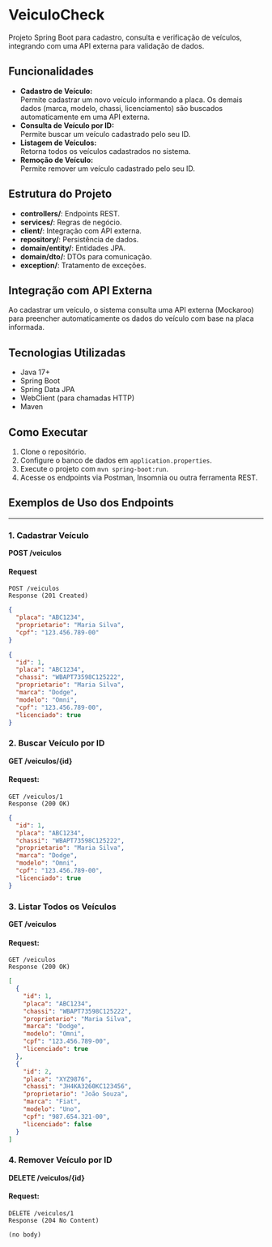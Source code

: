 # VeiculoCheck

Projeto Spring Boot para cadastro, consulta e verificação de veículos, integrando com uma API externa para validação de dados.

## Funcionalidades

- **Cadastro de Veículo:**  
  Permite cadastrar um novo veículo informando a placa. Os demais dados (marca, modelo, chassi, licenciamento) são buscados automaticamente em uma API externa.
- **Consulta de Veículo por ID:**  
  Permite buscar um veículo cadastrado pelo seu ID.
- **Listagem de Veículos:**  
  Retorna todos os veículos cadastrados no sistema.
- **Remoção de Veículo:**  
  Permite remover um veículo cadastrado pelo seu ID.

## Estrutura do Projeto

- **controllers/**: Endpoints REST.
- **services/**: Regras de negócio.
- **client/**: Integração com API externa.
- **repository/**: Persistência de dados.
- **domain/entity/**: Entidades JPA.
- **domain/dto/**: DTOs para comunicação.
- **exception/**: Tratamento de exceções.

## Integração com API Externa

Ao cadastrar um veículo, o sistema consulta uma API externa (Mockaroo) para preencher automaticamente os dados do veículo com base na placa informada.

## Tecnologias Utilizadas

- Java 17+
- Spring Boot
- Spring Data JPA
- WebClient (para chamadas HTTP)
- Maven

## Como Executar

1. Clone o repositório.
2. Configure o banco de dados em `application.properties`.
3. Execute o projeto com `mvn spring-boot:run`.
4. Acesse os endpoints via Postman, Insomnia ou outra ferramenta REST.

## Exemplos de Uso dos Endpoints

---

### 1. Cadastrar Veículo

**POST /veiculos**

#### Request
```
POST /veiculos
Response (201 Created)
```

```json
{
  "placa": "ABC1234",
  "proprietario": "Maria Silva",
  "cpf": "123.456.789-00"
}
```
```json
{
  "id": 1,
  "placa": "ABC1234",
  "chassi": "WBAPT73598C125222",
  "proprietario": "Maria Silva",
  "marca": "Dodge",
  "modelo": "Omni",
  "cpf": "123.456.789-00",
  "licenciado": true
}
```

### 2. Buscar Veículo por ID
**GET /veiculos/{id}**
#### Request:

```
GET /veiculos/1
Response (200 OK)
```

```json
{
  "id": 1,
  "placa": "ABC1234",
  "chassi": "WBAPT73598C125222",
  "proprietario": "Maria Silva",
  "marca": "Dodge",
  "modelo": "Omni",
  "cpf": "123.456.789-00",
  "licenciado": true
}

```
### 3. Listar Todos os Veículos
**GET /veiculos**
#### Request:

```
GET /veiculos
Response (200 OK)
```

```json
[
  {
    "id": 1,
    "placa": "ABC1234",
    "chassi": "WBAPT73598C125222",
    "proprietario": "Maria Silva",
    "marca": "Dodge",
    "modelo": "Omni",
    "cpf": "123.456.789-00",
    "licenciado": true
  },
  {
    "id": 2,
    "placa": "XYZ9876",
    "chassi": "JH4KA3260KC123456",
    "proprietario": "João Souza",
    "marca": "Fiat",
    "modelo": "Uno",
    "cpf": "987.654.321-00",
    "licenciado": false
  }
]
```
### 4. Remover Veículo por ID
**DELETE /veiculos/{id}**
#### Request:
```
DELETE /veiculos/1
Response (204 No Content)
```
```
(no body)
```

